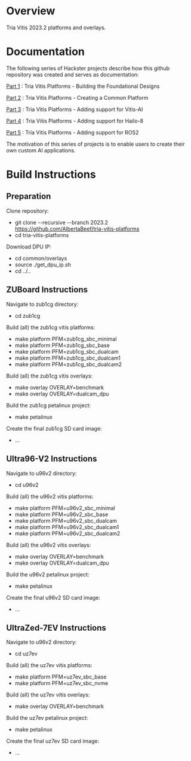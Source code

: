 # Overview

Tria Vitis 2023.2 platforms and overlays.

# Documentation

The following series of Hackster projects describe how this github repository was created and serves as documentation:

[Part 1](https://avnet.me/tria-vitis-2023.2-part1) : Tria Vitis Platforms - Building the Foundational Designs

[Part 2](https://avnet.me/tria-vitis-2023.2-part2) : Tria Vitis Platforms - Creating a Common Platform

[Part 3](https://avnet.me/tria-vitis-2023.2-part3) : Tria Vitis Platforms - Adding support for Vitis-AI

[Part 4](https://avnet.me/tria-vitis-2023.2-part4) : Tria Vitis Platforms - Adding support for Hailo-8

[Part 5](https://avnet.me/tria-vitis-2023.2-part5) : Tria Vitis Platforms - Adding support for ROS2

The motivation of this series of projects is to enable users to create their own custom AI applications.

# Build Instructions

## Preparation

Clone repository:
- git clone --recursive --branch 2023.2 https://github.com/AlbertaBeef/tria-vitis-platforms
- cd tria-vitis-platforms

Download DPU IP:
- cd common/overlays
- source ./get_dpu_ip.sh
- cd ../..

## ZUBoard Instructions

Navigate to zub1cg directory:
- cd zub1cg

Build (all) the zub1cg vitis platforms:
- make platform PFM=zub1cg_sbc_minimal
- make platform PFM=zub1cg_sbc_base
- make platform PFM=zub1cg_sbc_dualcam
- make platform PFM=zub1cg_sbc_dualcam1
- make platform PFM=zub1cg_sbc_dualcam2

Build (all) the  zub1cg vitis overlays:
- make overlay OVERLAY=benchmark
- make overlay OVERLAY=dualcam_dpu

Build the zub1cg petalinux project:
- make petalinux

Create the final zub1cg SD card image:
- ...

## Ultra96-V2 Instructions

Navigate to u96v2 directory:
- cd u96v2

Build (all) the u96v2 vitis platforms:
- make platform PFM=u96v2_sbc_minimal
- make platform PFM=u96v2_sbc_base
- make platform PFM=u96v2_sbc_dualcam
- make platform PFM=u96v2_sbc_dualcam1
- make platform PFM=u96v2_sbc_dualcam2

Build (all) the u96v2 vitis overlays:
- make overlay OVERLAY=benchmark
- make overlay OVERLAY=dualcam_dpu

Build the u96v2 petalinux project:
- make petalinux

Create the final u96v2 SD card image:
- ...

## UltraZed-7EV Instructions

Navigate to u96v2 directory:
- cd uz7ev

Build (all) the uz7ev vitis platforms:
- make platform PFM=uz7ev_sbc_base
- make platform PFM=uz7ev_sbc_nvme

Build (all) the uz7ev vitis overlays:
- make overlay OVERLAY=benchmark

Build the uz7ev petalinux project:
- make petalinux

Create the final uz7ev SD card image:
- ...






